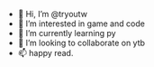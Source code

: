 - 👋 Hi, I’m @tryoutw
- 👀 I’m interested in game and code
- 🌱 I’m currently learning py
- 💞️ I’m looking to collaborate on ytb
- 📫 happy read.

<!---
tryoutw/tryoutw is a ✨ special ✨ repository because its `README.md` (this file) appears on your GitHub profile.
You can click the Preview link to take a look at your changes.
--->
